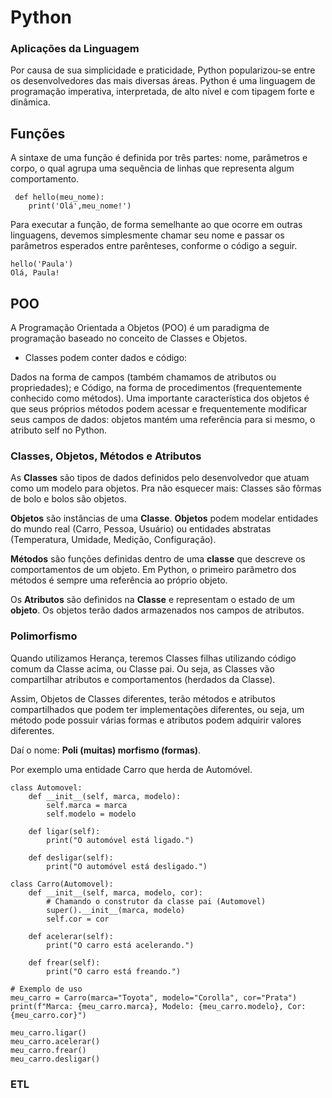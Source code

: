 # Python

### Aplicações da Linguagem

Por causa de sua simplicidade e praticidade, Python popularizou-se entre os desenvolvedores das mais diversas áreas. 
Python é uma linguagem de programação imperativa, interpretada, de alto nível e com tipagem forte e dinâmica. 

## Funções

A sintaxe de uma função é definida por três partes: nome, parâmetros e corpo, o qual agrupa uma sequência de linhas que representa algum comportamento.

```
 def hello(meu_nome):
    print('Olá',meu_nome!')
```
Para executar a função, de forma semelhante ao que ocorre em outras linguagens, devemos simplesmente chamar seu nome e passar os parâmetros esperados entre parênteses, 
conforme o código a seguir.

```
hello('Paula')
Olá, Paula!
```

## POO

A Programação Orientada a Objetos (POO) é ​​um paradigma de programação baseado no conceito de Classes e Objetos.

- Classes podem conter dados e código:

Dados na forma de campos (também chamamos de atributos ou propriedades); e Código, na forma de procedimentos (frequentemente conhecido como métodos). Uma importante característica dos objetos é que seus próprios métodos podem acessar e frequentemente modificar seus campos de dados: objetos mantém uma referência para si mesmo, o atributo self no Python.

### Classes, Objetos, Métodos e Atributos

As **Classes** são tipos de dados definidos pelo desenvolvedor que atuam como um modelo para objetos. Pra não esquecer mais: Classes são fôrmas de bolo e bolos são objetos.

**Objetos** são instâncias de uma **Classe**. **Objetos** podem modelar entidades do mundo real (Carro, Pessoa, Usuário) ou entidades abstratas (Temperatura, Umidade, Medição, Configuração).

**Métodos** são funções definidas dentro de uma **classe** que descreve os comportamentos de um objeto. Em Python, o primeiro parâmetro dos métodos é sempre uma referência ao próprio objeto.

Os **Atributos** são definidos na **Classe** e representam o estado de um **objeto**. Os objetos terão dados armazenados nos campos de atributos. 

### Polimorfismo

Quando utilizamos Herança, teremos Classes filhas utilizando código comum da Classe acima, ou Classe pai. Ou seja, as Classes vão compartilhar atributos e comportamentos (herdados da Classe).

Assim, Objetos de Classes diferentes, terão métodos e atributos compartilhados que podem ter implementações diferentes, ou seja, um método pode possuir várias formas e atributos podem adquirir valores diferentes.

Daí o nome: **Poli (muitas) morfismo (formas)**.

Por exemplo uma entidade Carro que herda de Automóvel.

```
class Automovel:
    def __init__(self, marca, modelo):
        self.marca = marca
        self.modelo = modelo

    def ligar(self):
        print("O automóvel está ligado.")

    def desligar(self):
        print("O automóvel está desligado.")

class Carro(Automovel):
    def __init__(self, marca, modelo, cor):
        # Chamando o construtor da classe pai (Automovel)
        super().__init__(marca, modelo)
        self.cor = cor

    def acelerar(self):
        print("O carro está acelerando.")

    def frear(self):
        print("O carro está freando.")

# Exemplo de uso
meu_carro = Carro(marca="Toyota", modelo="Corolla", cor="Prata")
print(f"Marca: {meu_carro.marca}, Modelo: {meu_carro.modelo}, Cor: {meu_carro.cor}")

meu_carro.ligar()
meu_carro.acelerar()
meu_carro.frear()
meu_carro.desligar()
```

### ETL
